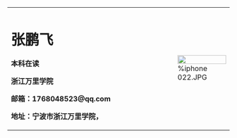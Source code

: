 <table border="0">
  <tr>
    <td width="75%">
      <h1>张鹏飞</h1>
      <p><b>本科在读</b></p>
      <p><b>浙江万里学院</b></p>
      <p><b>邮箱：1768048523@qq.com</b></p>
      <p><b>地址：宁波市浙江万里学院，
    </td>
    <td width="25%">
      <img src="/zhengjianzhao.jpg" width="100%">      %iphone 022.JPG
    </td>
  </tr>
</table>

